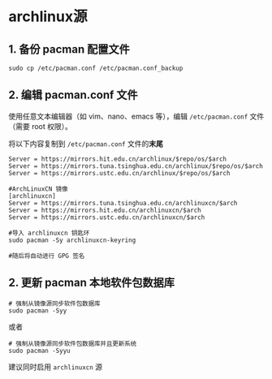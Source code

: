 # archlinux源





## 1. 备份 pacman 配置文件

```shell
sudo cp /etc/pacman.conf /etc/pacman.conf_backup
```

## 2. 编辑 pacman.conf 文件

使用任意文本编辑器（如 vim、nano、emacs 等），编辑 `/etc/pacman.conf` 文件（需要 root 权限）。

将以下内容复制到 `/etc/pacman.conf` 文件的**末尾**

```shell
Server = https://mirrors.hit.edu.cn/archlinux/$repo/os/$arch
Server = https://mirrors.tuna.tsinghua.edu.cn/archlinux/$repo/os/$arch
Server = https://mirrors.ustc.edu.cn/archlinux/$repo/os/$arch
```



```shell
#ArchLinuxCN 镜像
[archlinuxcn]
Server = https://mirrors.tuna.tsinghua.edu.cn/archlinuxcn/$arch
Server = https://mirrors.hit.edu.cn/archlinuxcn/$arch
Server = https://mirrors.ustc.edu.cn/archlinuxcn/$arch

#导入 archlinuxcn 钥匙环
sudo pacman -Sy archlinuxcn-keyring

#随后将自动进行 GPG 签名
```



## 2. 更新 pacman 本地软件包数据库

```shell
# 强制从镜像源同步软件包数据库
sudo pacman -Syy
```

或者

```shell
# 强制从镜像源同步软件包数据库并且更新系统
sudo pacman -Syyu
```

建议同时启用 `archlinuxcn` 源

